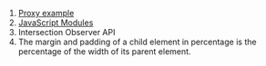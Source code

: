 1.  [Proxy example](https://github.com/mavludacodes/code/blob/09527e904f8483be913e1f69bea0e1d543e8ee38/proxy/index.js)
2.  [JavaScript Modules](https://github.com/mavludacodes/code/blob/0769981c2f6e781ec19020e4d7aaeeaece5cdd6d/modules/index.html)
3.  Intersection Observer API
4.  The margin and padding of a child element in percentage is the percentage of the width of its parent element.
